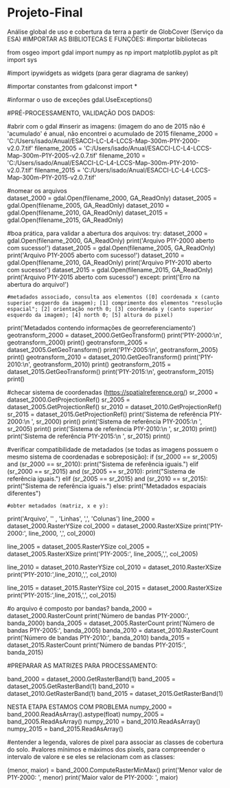 # Projeto-Final
Análise global de uso e cobertura da terra a partir de GlobCover (Serviço da ESA)
#IMPORTAR AS BIBLIOTECAS E FUNÇÕES:
#importar bibliotecas

from osgeo import gdal
import numpy as np
import matplotlib.pyplot as plt
import sys

#import ipywidgets as widgets (para gerar diagrama de sankey) 

#importar constantes
from gdalconst import *

#informar o uso de exceções
gdal.UseExceptions()

#PRÉ-PROCESSAMENTO, VALIDAÇÃO DOS DADOS:

#abrir com o gdal #inserir as imagens: (imagem do ano de 2015 não é 'acumulado' é anual, não encontrei o acumulado de 2015
filename_2000 = 'C:/Users/isado/Anual/ESACCI-LC-L4-LCCS-Map-300m-P1Y-2000-v2.0.7.tif'
filename_2005 = 'C:/Users/isado/Anual/ESACCI-LC-L4-LCCS-Map-300m-P1Y-2005-v2.0.7.tif'
filename_2010 = 'C:/Users/isado/Anual/ESACCI-LC-L4-LCCS-Map-300m-P1Y-2010-v2.0.7.tif'
filename_2015 = 'C:/Users/isado/Anual/ESACCI-LC-L4-LCCS-Map-300m-P1Y-2015-v2.0.7.tif'

#nomear os arquivos   
dataset_2000 = gdal.Open(filename_2000, GA_ReadOnly)
dataset_2005 = gdal.Open(filename_2005, GA_ReadOnly)
dataset_2010 = gdal.Open(filename_2010, GA_ReadOnly)
dataset_2015 = gdal.Open(filename_2015, GA_ReadOnly)

#boa prática, para validar a abertura dos arquivos:
try:
    dataset_2000 = gdal.Open(filename_2000, GA_ReadOnly)
    print('Arquivo P1Y-2000 aberto com sucesso!')
    dataset_2005 = gdal.Open(filename_2005, GA_ReadOnly)
    print('Arquivo P1Y-2005 aberto com sucesso!')
    dataset_2010 = gdal.Open(filename_2010, GA_ReadOnly)
    print('Arquivo P1Y-2010 aberto com sucesso!')
    dataset_2015 = gdal.Open(filename_2015, GA_ReadOnly)
    print('Arquivo P1Y-2015 aberto com sucesso!')
except:
    print('Erro na abertura do arquivo!')

    #metadados associado, consulta aos elementos ([0] coordenada x (canto superior esquerdo da imagem); [1] comprimento dos elementos "resolução espacial"; [2] orientação north 0; [3] coordenada y (canto superior esquerdo da imagem); [4] north 0; [5] altura do pixel)
print('Metadados contendo informações de georreferenciamento')
geotransform_2000 = dataset_2000.GetGeoTransform()
print('P1Y-2000:\n', geotransform_2000)
print()
geotransform_2005 = dataset_2005.GetGeoTransform()
print('P1Y-2005:\n', geotransform_2005)
print()
geotransform_2010 = dataset_2010.GetGeoTransform()
print('P1Y-2010:\n', geotransform_2010)
print()
geotransform_2015 = dataset_2015.GetGeoTransform()
print('P1Y-2015:\n', geotransform_2015)
print()

#checar sistema de coordenadas (https://spatialreference.org/)
sr_2000 = dataset_2000.GetProjectionRef()
sr_2005 = dataset_2005.GetProjectionRef()
sr_2010 = dataset_2010.GetProjectionRef()
sr_2015 = dataset_2015.GetProjectionRef()
print('Sistema de referência P1Y-2000:\n ', sr_2000)
print()
print('Sistema de referência P1Y-2005:\n ', sr_2005)
print()
print('Sistema de referência P1Y-2010:\n ', sr_2010)
print()
print('Sistema de referência P1Y-2015:\n ', sr_2015)
print()

#verificar compatibilidade de metadados (se todas as imagens possuem o mesmo sistema de coordenadas e sobreposição):
if (sr_2000 == sr_2005) and (sr_2000 == sr_2010):
    print("Sistema de referência iguais.")
elif (sr_2000 == sr_2015) and (sr_2005 == sr_2010):
    print("Sistema de referência iguais.")
elif (sr_2005 == sr_2015) and (sr_2010 == sr_2015):
    print("Sistema de referência iguais.")
else:
    print("Metadados espaciais diferentes")

    #obter metadados (matriz, x e y):
print('Arquivo', '' , 'Linhas', ',', 'Colunas')
line_2000 = dataset_2000.RasterYSize
col_2000 = dataset_2000.RasterXSize
print('P1Y-2000:', line_2000, ',', col_2000)

line_2005 = dataset_2005.RasterYSize
col_2005 = dataset_2005.RasterXSize
print('P1Y-2005:', line_2005,',', col_2005)

line_2010 = dataset_2010.RasterYSize
col_2010 = dataset_2010.RasterXSize
print('P1Y-2010:',line_2010,',', col_2010)

line_2015 = dataset_2015.RasterYSize
col_2015 = dataset_2000.RasterXSize
print('P1Y-2015:',line_2015,',', col_2015)

#o arquivo é composto por bandas?
banda_2000 = dataset_2000.RasterCount
print('Número de bandas P1Y-2000:', banda_2000)
banda_2005 = dataset_2005.RasterCount
print('Número de bandas P1Y-2005:', banda_2005)
banda_2010 = dataset_2010.RasterCount
print('Número de bandas P1Y-2010:', banda_2010)
banda_2015 = dataset_2015.RasterCount
print('Número de bandas P1Y-2015:', banda_2015)

#PREPARAR AS MATRIZES PARA PROCESSAMENTO:

band_2000 = dataset_2000.GetRasterBand(1)
band_2005 = dataset_2005.GetRasterBand(1)
band_2010 = dataset_2010.GetRasterBand(1)
band_2015 = dataset_2015.GetRasterBand(1)


NESTA ETAPA ESTAMOS COM PROBLEMA
numpy_2000 = band_2000.ReadAsArray().astype(float)
numpy_2005 = band_2005.ReadAsArray()
numpy_2010 = band_2010.ReadAsArray()
numpy_2015 = band_2015.ReadAsArray()

#entender a legenda, valores de pixel para associar as classes de cobertura do solo. 
#valores mínimos e máximos dos pixels, para compreender o intervalo de valore e se eles se relacionam com as classes:

(menor, maior) = band_2000.ComputeRasterMinMax()
print('Menor valor de P1Y-2000: ', menor)
print('Maior valor de P1Y-2000: ', maior)
